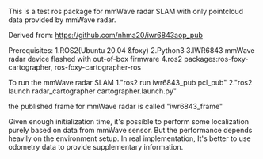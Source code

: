 This is a test ros package for mmWave radar SLAM with only pointcloud data provided by mmWave radar. 

Derived from: https://github.com/nhma20/iwr6843aop_pub

Prerequisites:
1.ROS2(Ubuntu 20.04 &foxy)
2.Python3
3.IWR6843 mmWave radar device flashed with out-of-box firmware
4.ros2 packages:ros-foxy-cartographer, ros-foxy-cartographer-ros

To run the mmWave radar SLAM 
1."ros2 run iwr6843_pub pcl_pub"
2."ros2 launch radar_cartographer cartographer.launch.py"

the published frame for mmWave radar is called "iwr6843_frame"


Given enough initialization time, it's possible to perform some localization purely based on data from mmWave sensor. But the performance depends heavily on the environment setup. In real implementation, It's better to use odometry data to provide supplementary information.
